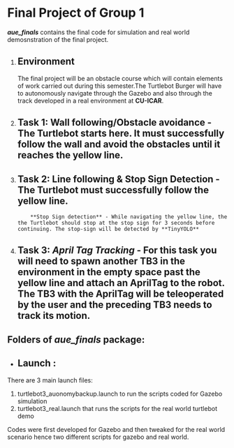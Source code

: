 # Final Project of Group 1 

***aue_finals*** contains the final code for simulation and real world demosnstration of the final project.

1.  ## Environment

    The final project will be an obstacle course which will contain elements of work carried out during this semester.The Turtlebot Burger will have to autonomously navigate through the Gazebo and also through the track developed in a real environment at **CU-ICAR**.

2.  ## Task 1: **Wall following/Obstacle avoidance** -  The Turtlebot starts here. It must successfully follow the wall and avoid the obstacles until it reaches the yellow line.
3.  ## Task 2: **Line following & Stop Sign Detection** - The Turtlebot must successfully follow the yellow line.
            **Stop Sign detection** - While navigating the yellow line, the the Turtlebot should stop at the stop sign for 3 seconds before continuing. The stop-sign will be detected by **TinyYOLO**
4.  ## Task 3: ***April Tag Tracking*** - For this task you will need to spawn another TB3 in the environment in the empty space past the yellow line and attach an AprilTag to the robot. The TB3 with the AprilTag  will be teleoperated by the user and the preceding TB3 needs to track its motion.


## Folders of ***aue_finals*** package:
  - ## Launch : 




There are 3 main launch files:
1) turtlebot3_auonomybackup.launch to run the scripts coded for Gazebo simulation
2) turtlebot3_real.launch that runs the scripts for the real world turtlebot demo

Codes were first developed for Gazebo and then tweaked for the real world scenario hence two different scripts for gazebo and real world.
